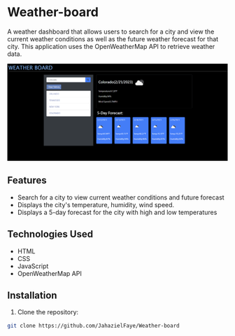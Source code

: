 # Weather-board

A weather dashboard that allows users to search for a city and view the current weather conditions as well as the future weather forecast for that city. This application uses the OpenWeatherMap API to retrieve weather data.

![Screenshot of Weather-Board](./Assets/Screen%20Shot.png)

## Features

- Search for a city to view current weather conditions and future forecast
- Displays the city's temperature, humidity, wind speed.
- Displays a 5-day forecast for the city with high and low temperatures


## Technologies Used

- HTML
- CSS
- JavaScript
- OpenWeatherMap API

## Installation

1. Clone the repository:

```bash
git clone https://github.com/JahazielFaye/Weather-board

